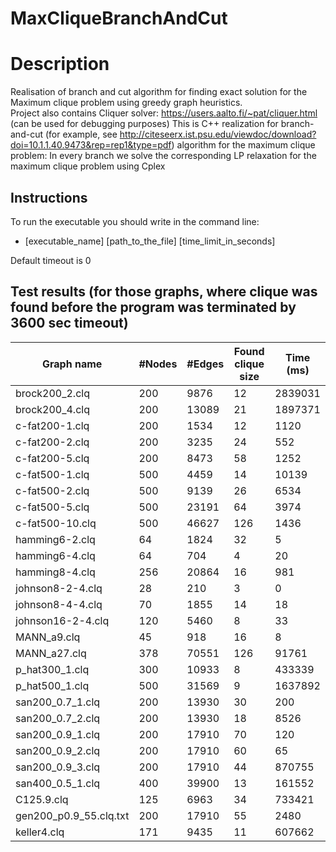 # MaxCliqueBranchAndCut
# Description

Realisation of branch and cut algorithm for finding exact solution for the Maximum clique problem using greedy graph heuristics.<br>
Project also contains Cliquer solver:  https://users.aalto.fi/~pat/cliquer.html (can be used for debugging purposes)
This is C++ realization for branch-and-cut (for example, see http://citeseerx.ist.psu.edu/viewdoc/download?doi=10.1.1.40.9473&rep=rep1&type=pdf) algorithm for the maximum clique problem: 
In every branch we solve the corresponding LP relaxation for the maximum clique problem using Cplex
## Instructions

To run the executable you should write in the command line:
- [executable_name] [path_to_the_file] [time_limit_in_seconds]

Default timeout is 0

## Test results (for those graphs, where clique was found before the program was terminated by 3600 sec timeout)

Graph name|#Nodes|#Edges|Found clique size|Time (ms)
---|---|---|---|---
brock200_2.clq|200|9876|12|2839031
brock200_4.clq|200|13089|21|1897371
c-fat200-1.clq|200|1534|12|1120
c-fat200-2.clq|200|3235|24|552
c-fat200-5.clq|200|8473|58|1252
c-fat500-1.clq|500|4459|14|10139
c-fat500-2.clq|500|9139|26|6534
c-fat500-5.clq|500|23191|64|3974
c-fat500-10.clq|500|46627|126|1436
hamming6-2.clq|64|1824|32|5
hamming6-4.clq|64|704|4|20
hamming8-4.clq|256|20864|16|981
johnson8-2-4.clq|28|210|3|0
johnson8-4-4.clq|70|1855|14|18
johnson16-2-4.clq|120|5460|8|33
MANN_a9.clq|45|918|16|8
MANN_a27.clq|378|70551|126|91761
p_hat300_1.clq|300|10933|8|433339
p_hat500_1.clq|500|31569|9|1637892
san200_0.7_1.clq|200|13930|30|200
san200_0.7_2.clq|200|13930|18|8526
san200_0.9_1.clq|200|17910|70|120
san200_0.9_2.clq|200|17910|60|65
san200_0.9_3.clq|200|17910|44|870755
san400_0.5_1.clq|400|39900|13|161552
C125.9.clq|125|6963|34|733421
gen200_p0.9_55.clq.txt|200|17910|55|2480
keller4.clq|171|9435|11|607662
